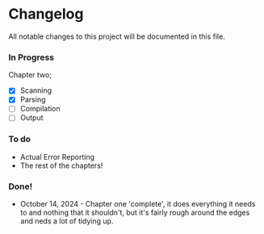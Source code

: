 # Changelog

All notable changes to this project will be documented in this file.

### In Progress

Chapter two;

- [x] Scanning
- [x] Parsing
- [ ] Compilation
- [ ] Output

### To do

- Actual Error Reporting
- The rest of the chapters!

### Done!

- October 14, 2024 - Chapter one 'complete', it does everything it needs to and nothing that it shouldn't, but it's fairly rough around the edges and neds a lot of tidying up.
